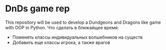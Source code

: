 # DnDs game rep
 This repository will be used to develop a Dundgeons and Dragons like game with OOP in Python. 
Что сделать в ближайщее время:
 - Поменять классы индивидуальных волшебников на существ
 - Добавить еще классы игрока, а также врагов
